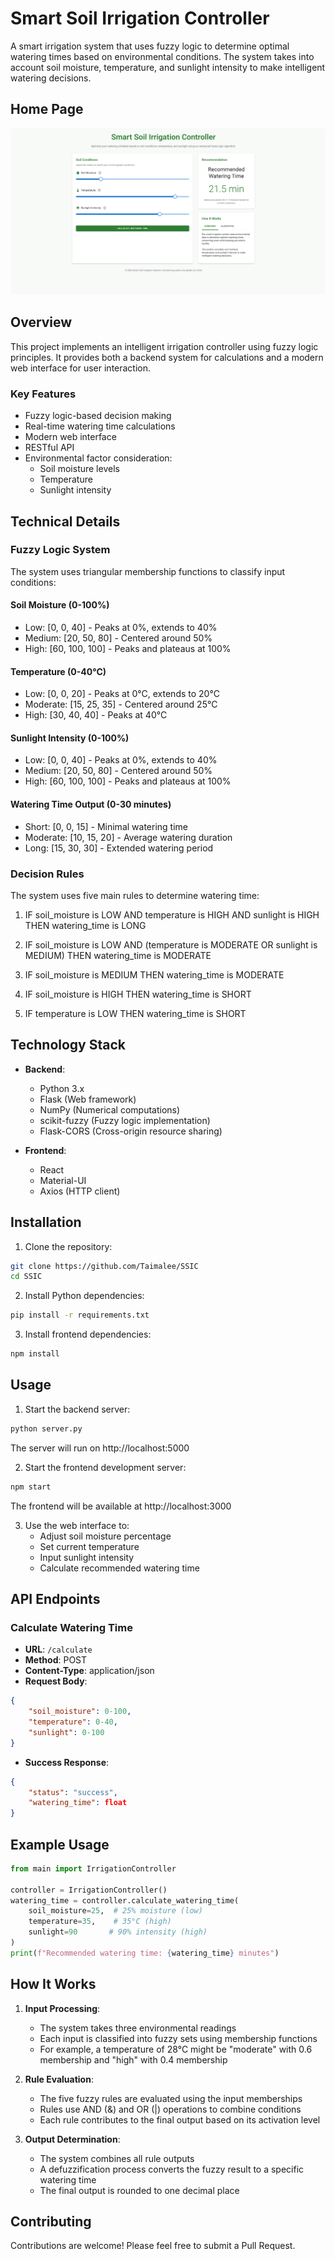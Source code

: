 # Smart Soil Irrigation Controller

A smart irrigation system that uses fuzzy logic to determine optimal watering times based on environmental conditions. The system takes into account soil moisture, temperature, and sunlight intensity to make intelligent watering decisions.



## Home Page 

![SSIC](https://github.com/Taimalee/SSIC/blob/master/SSic.png)

## Overview

This project implements an intelligent irrigation controller using fuzzy logic principles. It provides both a backend system for calculations and a modern web interface for user interaction.

### Key Features

- Fuzzy logic-based decision making
- Real-time watering time calculations
- Modern web interface
- RESTful API
- Environmental factor consideration:
  - Soil moisture levels
  - Temperature
  - Sunlight intensity

## Technical Details

### Fuzzy Logic System

The system uses triangular membership functions to classify input conditions:

#### Soil Moisture (0-100%)
- Low: [0, 0, 40] - Peaks at 0%, extends to 40%
- Medium: [20, 50, 80] - Centered around 50%
- High: [60, 100, 100] - Peaks and plateaus at 100%

#### Temperature (0-40°C)
- Low: [0, 0, 20] - Peaks at 0°C, extends to 20°C
- Moderate: [15, 25, 35] - Centered around 25°C
- High: [30, 40, 40] - Peaks at 40°C

#### Sunlight Intensity (0-100%)
- Low: [0, 0, 40] - Peaks at 0%, extends to 40%
- Medium: [20, 50, 80] - Centered around 50%
- High: [60, 100, 100] - Peaks and plateaus at 100%

#### Watering Time Output (0-30 minutes)
- Short: [0, 0, 15] - Minimal watering time
- Moderate: [10, 15, 20] - Average watering duration
- Long: [15, 30, 30] - Extended watering period

### Decision Rules

The system uses five main rules to determine watering time:

1. IF soil_moisture is LOW AND temperature is HIGH AND sunlight is HIGH
   THEN watering_time is LONG

2. IF soil_moisture is LOW AND (temperature is MODERATE OR sunlight is MEDIUM)
   THEN watering_time is MODERATE

3. IF soil_moisture is MEDIUM
   THEN watering_time is MODERATE

4. IF soil_moisture is HIGH
   THEN watering_time is SHORT

5. IF temperature is LOW
   THEN watering_time is SHORT

## Technology Stack

- **Backend**:
  - Python 3.x
  - Flask (Web framework)
  - NumPy (Numerical computations)
  - scikit-fuzzy (Fuzzy logic implementation)
  - Flask-CORS (Cross-origin resource sharing)

- **Frontend**:
  - React
  - Material-UI
  - Axios (HTTP client)

## Installation

1. Clone the repository:
```bash
git clone https://github.com/Taimalee/SSIC
cd SSIC
```

2. Install Python dependencies:
```bash
pip install -r requirements.txt
```

3. Install frontend dependencies:
```bash
npm install
```

## Usage

1. Start the backend server:
```bash
python server.py
```
The server will run on http://localhost:5000

2. Start the frontend development server:
```bash
npm start
```
The frontend will be available at http://localhost:3000

3. Use the web interface to:
   - Adjust soil moisture percentage
   - Set current temperature
   - Input sunlight intensity
   - Calculate recommended watering time

## API Endpoints

### Calculate Watering Time
- **URL**: `/calculate`
- **Method**: POST
- **Content-Type**: application/json
- **Request Body**:
```json
{
    "soil_moisture": 0-100,
    "temperature": 0-40,
    "sunlight": 0-100
}
```
- **Success Response**:
```json
{
    "status": "success",
    "watering_time": float
}
```

## Example Usage

```python
from main import IrrigationController

controller = IrrigationController()
watering_time = controller.calculate_watering_time(
    soil_moisture=25,  # 25% moisture (low)
    temperature=35,    # 35°C (high)
    sunlight=90       # 90% intensity (high)
)
print(f"Recommended watering time: {watering_time} minutes")
```

## How It Works

1. **Input Processing**:
   - The system takes three environmental readings
   - Each input is classified into fuzzy sets using membership functions
   - For example, a temperature of 28°C might be "moderate" with 0.6 membership and "high" with 0.4 membership

2. **Rule Evaluation**:
   - The five fuzzy rules are evaluated using the input memberships
   - Rules use AND (&) and OR (|) operations to combine conditions
   - Each rule contributes to the final output based on its activation level

3. **Output Determination**:
   - The system combines all rule outputs
   - A defuzzification process converts the fuzzy result to a specific watering time
   - The final output is rounded to one decimal place

## Contributing

Contributions are welcome! Please feel free to submit a Pull Request.
